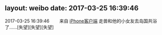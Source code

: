 layout: weibo
date: 2017-03-25 16:39:46
---
2017-03-25 16:39:46  &nbsp;&nbsp;&nbsp;&nbsp;&nbsp;&nbsp; 来自 <a href="http://app.weibo.com/t/feed/9ksdit" rel="nofollow">iPhone客户端</a>
走兽和他的小女友去岛国共浴了……[失望][失望][失望] ​​​
